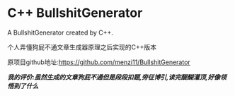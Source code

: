 # C++ BullshitGenerator
A BullshitGenerator created by C++.

个人弄懂狗屁不通文章生成器原理之后实现的C++版本

原项目github地址:<https://github.com/menzi11/BullshitGenerator>

***我的评价:虽然生成的文章狗屁不通但是段段扣题,旁征博引,读完醍醐灌顶,好像领悟到了什么***
